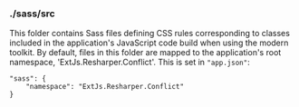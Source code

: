 ### ./sass/src

This folder contains Sass files defining CSS rules corresponding to classes
included in the application's JavaScript code build when using the modern toolkit.
By default, files in this folder are mapped to the application's root namespace, 'ExtJs.Resharper.Conflict'.
This is set in `"app.json"`:

    "sass": {
        "namespace": "ExtJs.Resharper.Conflict"
    }